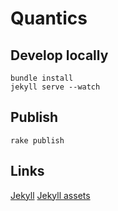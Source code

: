 # Quantics

## Develop locally

```shell
bundle install
jekyll serve --watch
```

## Publish

```shell
rake publish
```

## Links
[Jekyll](http://jekyllrb.com/)
[Jekyll assets](https://github.com/jekyll-assets/jekyll-assets)
